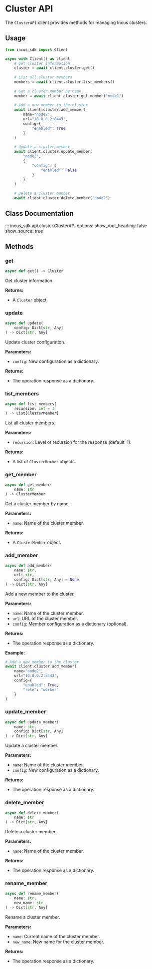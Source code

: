 # Cluster API

The `ClusterAPI` client provides methods for managing Incus clusters.

## Usage

```python
from incus_sdk import Client

async with Client() as client:
    # Get cluster information
    cluster = await client.cluster.get()
    
    # List all cluster members
    members = await client.cluster.list_members()
    
    # Get a cluster member by name
    member = await client.cluster.get_member("node1")
    
    # Add a new member to the cluster
    await client.cluster.add_member(
        name="node2",
        url="10.0.0.2:8443",
        config={
            "enabled": True
        }
    )
    
    # Update a cluster member
    await client.cluster.update_member(
        "node2",
        {
            "config": {
                "enabled": False
            }
        }
    )
    
    # Delete a cluster member
    await client.cluster.delete_member("node2")
```

## Class Documentation

::: incus_sdk.api.cluster.ClusterAPI
    options:
      show_root_heading: false
      show_source: true

## Methods

### get

```python
async def get() -> Cluster
```

Get cluster information.

**Returns:**
- A `Cluster` object.

### update

```python
async def update(
    config: Dict[str, Any]
) -> Dict[str, Any]
```

Update cluster configuration.

**Parameters:**
- `config`: New configuration as a dictionary.

**Returns:**
- The operation response as a dictionary.

### list_members

```python
async def list_members(
    recursion: int = 1
) -> List[ClusterMember]
```

List all cluster members.

**Parameters:**
- `recursion`: Level of recursion for the response (default: 1).

**Returns:**
- A list of `ClusterMember` objects.

### get_member

```python
async def get_member(
    name: str
) -> ClusterMember
```

Get a cluster member by name.

**Parameters:**
- `name`: Name of the cluster member.

**Returns:**
- A `ClusterMember` object.

### add_member

```python
async def add_member(
    name: str, 
    url: str, 
    config: Dict[str, Any] = None
) -> Dict[str, Any]
```

Add a new member to the cluster.

**Parameters:**
- `name`: Name of the cluster member.
- `url`: URL of the cluster member.
- `config`: Member configuration as a dictionary (optional).

**Returns:**
- The operation response as a dictionary.

**Example:**

```python
# Add a new member to the cluster
await client.cluster.add_member(
    name="node2",
    url="10.0.0.2:8443",
    config={
        "enabled": True,
        "role": "worker"
    }
)
```

### update_member

```python
async def update_member(
    name: str, 
    config: Dict[str, Any]
) -> Dict[str, Any]
```

Update a cluster member.

**Parameters:**
- `name`: Name of the cluster member.
- `config`: New configuration as a dictionary.

**Returns:**
- The operation response as a dictionary.

### delete_member

```python
async def delete_member(
    name: str
) -> Dict[str, Any]
```

Delete a cluster member.

**Parameters:**
- `name`: Name of the cluster member.

**Returns:**
- The operation response as a dictionary.

### rename_member

```python
async def rename_member(
    name: str, 
    new_name: str
) -> Dict[str, Any]
```

Rename a cluster member.

**Parameters:**
- `name`: Current name of the cluster member.
- `new_name`: New name for the cluster member.

**Returns:**
- The operation response as a dictionary.
